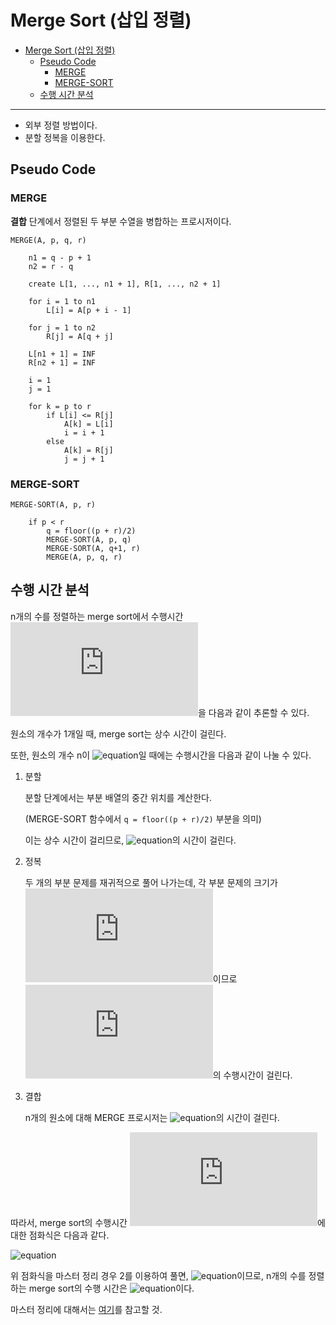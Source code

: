 # Merge Sort (삽입 정렬)

- [Merge Sort (삽입 정렬)](#merge-sort-삽입-정렬)
  - [Pseudo Code](#pseudo-code)
    - [MERGE](#merge)
    - [MERGE-SORT](#merge-sort)
  - [수행 시간 분석](#수행-시간-분석)

***

- 외부 정렬 방법이다.
- 분할 정복을 이용한다.

## Pseudo Code

### MERGE

**결합** 단계에서 정렬된 두 부분 수열을 병합하는 프로시저이다.

```
MERGE(A, p, q, r)

    n1 = q - p + 1
    n2 = r - q

    create L[1, ..., n1 + 1], R[1, ..., n2 + 1]

    for i = 1 to n1
        L[i] = A[p + i - 1]

    for j = 1 to n2
        R[j] = A[q + j]

    L[n1 + 1] = INF
    R[n2 + 1] = INF

    i = 1
    j = 1

    for k = p to r
        if L[i] <= R[j]
            A[k] = L[i]
            i = i + 1
        else
            A[k] = R[j]
            j = j + 1
```

### MERGE-SORT

```
MERGE-SORT(A, p, r)

    if p < r
        q = floor((p + r)/2)
        MERGE-SORT(A, p, q)
        MERGE-SORT(A, q+1, r)
        MERGE(A, p, q, r)
```

## 수행 시간 분석

n개의 수를 정렬하는 merge sort에서 수행시간 ![equation](https://latex.codecogs.com/svg.latex?T(n))을 다음과 같이 추론할 수 있다.

원소의 개수가 1개일 때, merge sort는 상수 시간이 걸린다.

또한, 원소의 개수 n이 ![equation](https://latex.codecogs.com/svg.latex?n<&space;1)일 때에는 수행시간을 다음과 같이 나눌 수 있다.

1. 분할
   
   분할 단계에서는 부분 배열의 중간 위치를 계산한다.
   
   (MERGE-SORT 함수에서 `q = floor((p + r)/2)` 부분을 의미)

   이는 상수 시간이 걸리므로, ![equation](https://latex.codecogs.com/svg.latex?\theta(1))의 시간이 걸린다.

2. 정복

    두 개의 부분 문제를 재귀적으로 풀어 나가는데, 각 부분 문제의 크기가 ![equation](https://latex.codecogs.com/svg.latex?n/2)이므로 ![equation](https://latex.codecogs.com/svg.latex?2T(n/2))의 수행시간이 걸린다.

3. 결합

    n개의 원소에 대해 MERGE 프로시저는 ![equation](https://latex.codecogs.com/svg.latex?\theta(n))의 시간이 걸린다.

따라서, merge sort의 수행시간 ![equation](https://latex.codecogs.com/svg.latex?T(n))에 대한 점화식은 다음과 같다.

![equation](https://latex.codecogs.com/svg.latex?T(n)=&space;\left\\{\begin{matrix}&space;\theta(1)&space;&&space;\text{if}\&space;n=1&space;\\\\&space;2T(n/2)&plus;cn&space;&&space;\text{if}\&space;n>1&space;\end{matrix}\right.)

위 점화식을 마스터 정리 경우 2를 이용하여 풀면, ![equation](https://latex.codecogs.com/svg.latex?T(n)=\theta(n\log{n}))이므로, n개의 수를 정렬하는 merge sort의 수행 시간은 ![equation](https://latex.codecogs.com/svg.latex?\theta(n\log{n}))이다.

마스터 정리에 대해서는 [여기](https://velog.io/@kjh107704/%EC%A0%90%ED%99%94%EC%8B%9D%EC%9D%84-%ED%92%80%EA%B8%B0-%EC%9C%84%ED%95%9C-%EB%B0%A9%EB%B2%95%EB%93%A4)를 참고할 것.